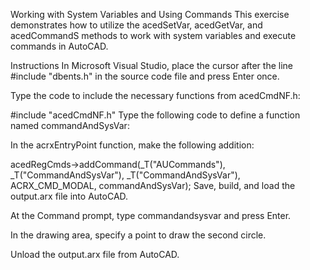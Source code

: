 Working with System Variables and Using Commands
This exercise demonstrates how to utilize the acedSetVar, acedGetVar, and acedCommandS methods to work with system variables and execute commands in AutoCAD.

Instructions
In Microsoft Visual Studio, place the cursor after the line #include "dbents.h" in the source code file and press Enter once.

Type the  code to include the necessary functions from acedCmdNF.h:

#include "acedCmdNF.h"
Type the following code to define a function named commandAndSysVar:

In the acrxEntryPoint function, make the following addition:



acedRegCmds->addCommand(_T("AUCommands"), _T("CommandAndSysVar"), _T("CommandAndSysVar"), ACRX_CMD_MODAL, commandAndSysVar);
Save, build, and load the output.arx file into AutoCAD.

At the Command prompt, type commandandsysvar and press Enter.

In the drawing area, specify a point to draw the second circle.

Unload the output.arx file from AutoCAD.
